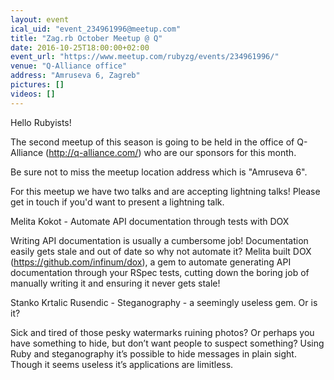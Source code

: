 ```yaml
---
layout: event
ical_uid: "event_234961996@meetup.com"
title: "Zag.rb October Meetup @ Q"
date: 2016-10-25T18:00:00+02:00
event_url: "https://www.meetup.com/rubyzg/events/234961996/"
venue: "Q-Alliance office"
address: "Amruseva 6, Zagreb"
pictures: []
videos: []
---
```


Hello Rubyists!
  
The second meetup of this season is going to be held in the office of Q-Alliance (http://q-alliance.com/) who are our sponsors for this month.
  
Be sure not to miss the meetup location address which is "Amruseva 6".
  
For this meetup we have two talks and are accepting lightning talks! Please get in touch if you'd want to present a lightning talk.
  
Melita Kokot - Automate API documentation through tests with DOX
  
Writing API documentation is usually a cumbersome job! Documentation easily gets stale and out of date so why not automate it? Melita built DOX (https://github.com/infinum/dox), a gem to automate generating API documentation through your RSpec tests, cutting down the boring job of manually writing it and ensuring it never gets stale!
  
Stanko Krtalic Rusendic - Steganography - a seemingly useless gem. Or is it?
  
Sick and tired of those pesky watermarks ruining photos? Or perhaps you have something to hide, but don’t want people to suspect something? Using Ruby and steganography it’s possible to hide messages in plain sight. Though it seems useless it’s applications are limitless.